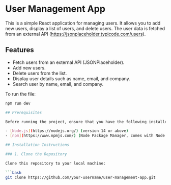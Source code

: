 # User Management App

This is a simple React application for managing users. It allows you to add new users, display a list of users, and delete users. The user data is fetched from an external API (https://jsonplaceholder.typicode.com/users).

## Features
- Fetch users from an external API (JSONPlaceholder).
- Add new users.
- Delete users from the list.
- Display user details such as name, email, and company.
-  Search user by name, email, and company.

To run the file:
```bash
npm run dev

## Prerequisites

Before running the project, ensure that you have the following installed:

- [Node.js](https://nodejs.org/) (version 14 or above)
- [npm](https://www.npmjs.com/) (Node Package Manager, comes with Node.js)

## Installation Instructions

### 1. Clone the Repository

Clone this repository to your local machine:

```bash
git clone https://github.com/your-username/user-management-app.git

